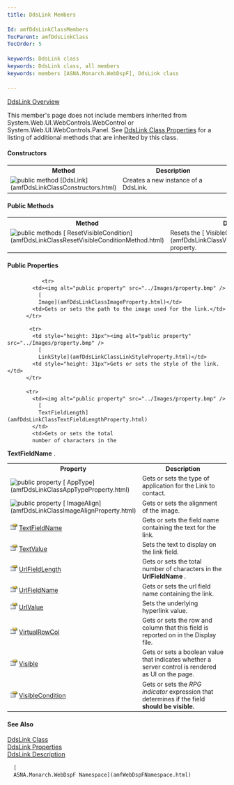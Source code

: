 ```yaml
---
title: DdsLink Members

Id: amfDdsLinkClassMembers
TocParent: amfDdsLinkClass
TocOrder: 5

keywords: DdsLink class
keywords: DdsLink class, all members
keywords: members [ASNA.Monarch.WebDspF], DdsLink class

---
```


[DdsLink Overview](amfDdsLinkClass.html)

This member's page does not include members inherited from System.Web.UI.WebControls.WebControl or System.Web.UI.WebControls.Panel. See [DdsLink Class Properties](amfDdsLinkClassProperties.html) for a listing of additional methods that are inherited by this class.

#### Constructors
<table class="mytable" cellspacing="0" cellpadding="4" width="90%">
          <colgroup><col width="30%" /><col width="70%" />
          </colgroup>
          <tr><th>Method</th>
              <th>Description</th>
          </tr>
          <tr valign="top">
            <td><img
 class="hcp4" alt="public method" src="../Images/Methods.bmp" style="WIDTH:16px; HEIGHT:16px" width="16" height="16" border="0" />
              [DdsLink](amfDdsLinkClassConstructors.html)
            </td>
            <td>Creates a new instance of a
            DdsLink.</td>
          </tr>
</table>

#### Public Methods
<table class="mytable" cellspacing="0" cellpadding="4" width="90%">
          <colgroup>
          <col width="30%" />
          <col width="70%" />
          </colgroup>
          <tr><th>Method</th>
          <th>Description</th>
          </tr>
          <tr valign="top">
            <td><img
 class="hcp4" alt="public methods" src="../Images/Methods.bmp" style="WIDTH:16px; HEIGHT:16px" width="16" height="16" border="0" />
              [
              ResetVisibleCondition](amfDdsLinkClassResetVisibleConditionMethod.html)
            </td>
            <td>Resets the 
            [
            VisibleCondition](amfDdsLinkClassVisibleConditionProperty.html) property.</td>
          </tr>
</table>

#### Public Properties
<table class="mytable" cellspacing="0" cellpadding="4" width="90%">
          <colgroup>
           <col width="30%" />
           <col width="70%" />
          </colgroup>
          <tr><th>Property</th>
          <th>Description</th>
          </tr>
           <tr>
            <td><img alt="public property" src="../Images/property.bmp" />
              [
              AppType](amfDdsLinkClassAppTypeProperty.html)
            </td>
            <td>Gets or sets the type of application for the Link to contact.</td>
          </tr>

               <tr>
            <td><img alt="public property" src="../Images/property.bmp" />
              [
              Image](amfDdsLinkClassImageProperty.html)</td>
            <td>Gets or sets the path to the image used for the link.</td>
          </tr>
<tr>
            <td><img alt="public property" src="../Images/property.bmp" />
              [
              ImageAlign](amfDdsLinkClassImageAlignProperty.html)</td>
            <td>Gets or sets the alignment of the image.</td>
          </tr>

           <tr>
            <td style="height: 31px"><img alt="public property" src="../Images/property.bmp" />
              [
              LinkStyle](amfDdsLinkClassLinkStyleProperty.html)</td>
            <td style="height: 31px">Gets or sets the style of the link.</td>
          </tr>

          <tr>
            <td><img alt="public property" src="../Images/property.bmp" />
              [
              TextFieldLength](amfDdsLinkClassTextFieldLengthProperty.html)
            </td>
            <td>Gets or sets the total
            number of characters in the 
 **TextFieldName** .</td>
          </tr>
          <tr>
            <td>![](Images/property.bmp)
              [
              TextFieldName](amfDdsLinkClassTextFieldNameProperty.html)
            </td>
            <td>Gets or sets the field name
            containing the text for the link.</td>
          </tr>
          <tr>
            <td>![](Images/property.bmp)
              [
              TextValue](amfDdsLinkClassTextValueProperty.html)
            </td>
            <td>Sets the text to display on
            the link field.</td>
          </tr>
          <tr>
            <td>![](Images/property.bmp)
              [
              UrlFieldLength](amfDdsLinkClassUrlFieldLengthProperty.html)
            </td>
            <td>Gets or sets the total
            number of characters in the 
 **UrlFieldName** .</td>
          </tr>
          <tr>
            <td>![](Images/property.bmp)
              [
              UrlFieldName](amfDdsLinkClassUrlFieldNameProperty.html)
            </td>
            <td>Gets or sets the url field
            name containing the link.</td>
          </tr>
          <tr>
            <td>![](Images/property.bmp)
              [
              UrlValue](amfDdsLinkClassUrlValueProperty.html)
            </td>
            <td>Sets the underlying
            hyperlink value.</td>
          </tr>
          <tr>
            <td>![](Images/property.bmp)
              [
              VirtualRowCol](amfDdsLinkClassVirtualRowColProperty.html)
            </td>
            <td>Gets or sets the row and
            column that this field is reported on in the Display
            file.</td>
          </tr>
          <tr>
            <td>![](Images/property.bmp)
              [Visible](amfDdsLinkClassVisibleProperty.html)
            </td>
            <td>Gets or sets a boolean
            value that indicates whether a server control is
            rendered as UI on the page.</td>
          </tr>
          <tr>
            <td>![](Images/property.bmp)
              [
              VisibleCondition](amfDdsLinkClassVisibleConditionProperty.html)
            </td>
            <td>Gets or sets the 
 *RPG indicator*  expression that determines if the
            field 
            <strong />should be visible.</td>
          </tr>
</table>

#### See Also
[DdsLink Class](amfDdsLinkClass.html)
      <br clear="none" />
      [DdsLink Properties](amfDdsLinkClassPropertiesMain.html)
      <br clear="none" />
[DdsLink Description](amfUnderstandingLinks.html)
      <br clear="none" />

      [
      ASNA.Monarch.WebDspF Namespace](amfWebDspFNamespace.html)

